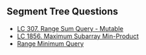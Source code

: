 ## Segment Tree Questions
 
  - <a href = "https://leetcode.com/problems/range-sum-query-mutable/description/" > LC 307. Range Sum Query - Mutable</a>
  - <a href = "https://leetcode.com/problems/maximum-subarray-min-product/description/" >LC 1856. Maximum Subarray Min-Product </a>
  - <a href = "https://www.geeksforgeeks.org/problems/range-minimum-query/1?itm_source=geeksforgeeks&itm_medium=article&itm_campaign=bottom_sticky_on_article" >Range Minimum Query</a>
